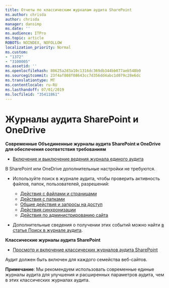 ```yaml
---
title: Отчеты по классическим журналам аудита SharePoint
ms.author: chrisda
author: chrisda
manager: dansimp
ms.date: ''
ms.audience: ITPro
ms.topic: article
ROBOTS: NOINDEX, NOFOLLOW
localization_priority: Normal
ms.custom:
- "1372"
- "3100005"
ms.assetid: ''
ms.openlocfilehash: 80625a2d3a10c1316dc369db344bb077aeb548b0
ms.sourcegitcommit: 23f4af808f08643cc7d356dd4abc1d079c28e6dc
ms.translationtype: MT
ms.contentlocale: ru-RU
ms.lasthandoff: 07/01/2019
ms.locfileid: "35411861"
---
```

# <a name="sharepoint-and-onedrive-audit-logs"></a>Журналы аудита SharePoint и OneDrive

**Современные Объединенные журналы аудита SharePoint и OneDrive для обеспечения соответствия требованиям**

- [Включение и выключение ведения журнала единого аудита](https://docs.microsoft.com/en-us/office365/securitycompliance/turn-audit-log-search-on-or-off) 

В SharePoint или OneDrive дополнительные настройки не требуются.

- Используйте поиск в журнале аудита, чтобы проверить активность файлов, папок, пользователей, разрешений:

    - [Действия с файлами и страницами](https://docs.microsoft.com/en-us/office365/securitycompliance/search-the-audit-log-in-security-and-compliance)
    - [Действия с папками](https://docs.microsoft.com/en-us/office365/securitycompliance/search-the-audit-log-in-security-and-compliance#folder-activities)
    - [Общие действия и запросы на доступ](https://docs.microsoft.com/en-us/office365/securitycompliance/search-the-audit-log-in-security-and-compliance#sharing-and-access-request-activities)
    - [Действия синхронизации](https://docs.microsoft.com/en-us/office365/securitycompliance/search-the-audit-log-in-security-and-compliance#synchronization-activities)
    - [Действия по администрированию сайта](https://docs.microsoft.com/en-us/office365/securitycompliance/search-the-audit-log-in-security-and-compliance#site-administration-activities)
- Дополнительные сведения о получении этих событий можно найти [в статье Поиск в журнале аудита](https://docs.microsoft.com/office365/securitycompliance/search-the-audit-log-in-security-and-compliance#search-the-audit-log).

**Классические журналы аудита SharePoint**

- [Просмотр и включение классических журналов аудита SharePoint](https://support.office.com/en-us/article/view-audit-log-reports-b37c5869-1b47-4a82-a30d-ea20070fe527)

Аудит должен быть включен для каждого семейства веб-сайтов. 

**Примечание**: Мы рекомендуем использовать современные единые журналы аудита для улучшения и расширенных параметров аудита, чем в этих классических журналах аудита.

